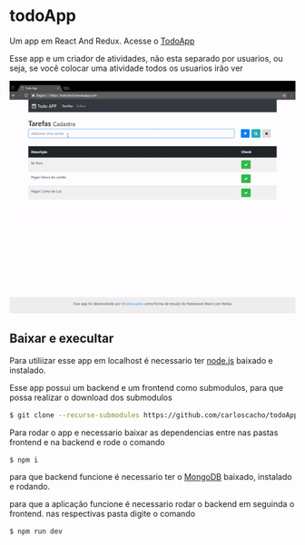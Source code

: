 # todoApp
Um app em React And Redux. Acesse o [TodoApp](https://todocheck.herokuapp.com/)

Esse app e um criador de atividades, não esta separado por usuarios, ou seja, se você colocar uma atividade todos os usuarios irão ver


![todoapp rodando](https://github.com/carloscacho/todoApp/blob/master/media/ezgif.com-video-to-gif.gif?raw=true)


            
## Baixar e execultar
Para utiliizar esse app em localhost é necessario ter [node.js](https://nodejs.org/en/) baixado e instalado.

Esse app possui um backend e um frontend como submodulos, para que possa realizar o download dos submodulos 

```bash
$ git clone --recurse-submodules https://github.com/carloscacho/todoApp.git
```

Para rodar o app e necessario baixar as dependencias entre nas pastas frontend e na backend e rode o comando

```bash
$ npm i
```

para que backend funcione é necessario ter o [MongoDB](https://www.mongodb.com/download-center#community) baixado, instalado e rodando.

para que a aplicação funcione é necessario rodar o backend em seguinda o frontend. nas respectivas pasta digite o comando 


```bash
$ npm run dev
```
